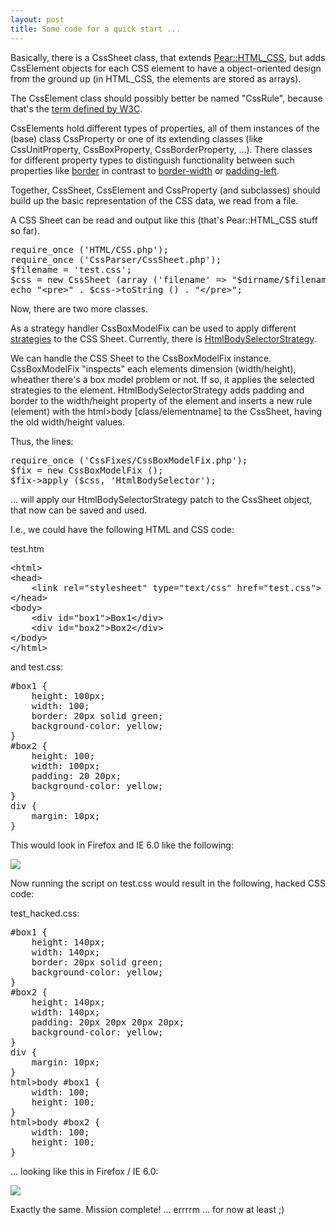 ```yaml
--- 
layout: post
title: Some code for a quick start ...
---
```

<p>Basically, there is a CssSheet class, that extends <a href="http://pear.php.net/package/HTML_CSS/">Pear::HTML_CSS</a>, but adds CssElement objects for each CSS element to have a object-oriented design from the ground up (in HTML_CSS, the elements are stored as arrays). </p>

<p>The CssElement class should possibly better be named "CssRule", because that's the <a href="http://www.w3.org/TR/REC-CSS1-961217">term defined by W3C</a>.</p>

<p>CssElements hold different types of properties, all of them instances of the (base) class CssProperty or one of its extending classes (like CssUnitProperty, CssBoxProperty, CssBorderProperty, ...). There classes for different property types to distinguish functionality between such properties like <a href="http://www.w3.org/TR/REC-CSS2/box.html#border-shorthand-properties">border</a> in contrast to <a href="http://www.w3.org/TR/REC-CSS2/box.html#border-width-properties">border-width</a> or <a href="http://www.w3.org/TR/REC-CSS2/box.html#padding-properties">padding-left</a>. </p>

<p>Together, CssSheet, CssElement and CssProperty (and subclasses) should build up the basic representation of the CSS data, we read from a file.</p>

<p>A CSS Sheet can be read and output like this (that's Pear::HTML_CSS stuff so far).</p>

<pre>
require_once ('HTML/CSS.php');
require_once ('CssParser/CssSheet.php');
$filename = 'test.css';
$css = new CssSheet (array ('filename' => "$dirname/$filename"));
echo "&lt;pre&gt;" . $css->toString () . "&lt;/pre&gt;";
</pre>

<p>Now, there are two more classes. </p>

<p>As a strategy handler CssBoxModelFix can be used to apply different <a href="http://www.phppatterns.com/index.php/article/articleview/13/1/1/">strategies</a> to the CSS Sheet. Currently, there is <a href="http://www.dithered.com/css_filters/css_only/child_selector.html">HtmlBodySelectorStrategy</a>. </p>

<p>We can handle the CSS Sheet to the CssBoxModelFix instance. CssBoxModelFix "inspects" each elements dimension (width/height), wheather there's a box model problem or not. If so, it applies the selected strategies to the element. HtmlBodySelectorStrategy adds padding and border to the width/height property of the element and inserts a new rule (element) with the html>body [class/elementname] to the CssSheet, having the old width/height values.</p>

<p>Thus, the lines:</p>

<pre>
require_once ('CssFixes/CssBoxModelFix.php');
$fix = new CssBoxModelFix ();
$fix->apply ($css, 'HtmlBodySelector');
</pre>

<p>... will apply our HtmlBodySelectorStrategy patch to the CssSheet object, that now can be saved and used.</p>

<p>I.e., we could have the following HTML and CSS code:</p>

<p>test.htm</p>

<pre>
&lt;html&gt;
&lt;head&gt;
	&lt;link rel="stylesheet" type="text/css" href="test.css"&gt;
&lt;/head&gt;
&lt;body&gt;
	&lt;div id="box1"&gt;Box1&lt;/div&gt;
	&lt;div id="box2"&gt;Box2&lt;/div&gt;
&lt;/body&gt;
&lt;/html&gt;
</pre>

<p>and test.css:</p>

<pre>
#box1 {
	height: 100px;
	width: 100;
	border: 20px solid green;
	background-color: yellow;
}
#box2 {
	height: 100;
	width: 100px;
	padding: 20 20px;
	background-color: yellow;
}
div {
	margin: 10px;
}
</pre>

<p>This would look in Firefox and IE 6.0 like the following:</p>

<p><img src="../img/blog/posts/screenshot_boxmodel_1.gif"></p>

<p>Now running the script on test.css would result in the following, hacked CSS code:</p>

<p>test_hacked.css:</p>

<pre>
#box1 {
	height: 140px;
	width: 140px;
	border: 20px solid green;
	background-color: yellow;
}
#box2 {
	height: 140px;
	width: 140px;
	padding: 20px 20px 20px 20px;
	background-color: yellow;
}
div {
	margin: 10px;
}
html>body #box1 {
	width: 100;
	height: 100;
}
html>body #box2 {
	width: 100;
	height: 100;
}
</pre>

<p>... looking like this in Firefox / IE 6.0:</p>

<p><img src="../img/blog/posts/screenshot_boxmodel_2.gif"></p>

<p>Exactly the same. Mission complete! ... errrrm ... for now at least ;)</p>

